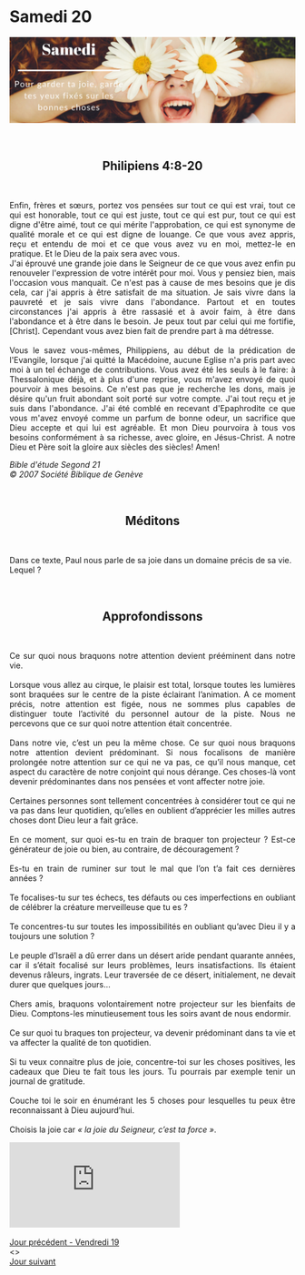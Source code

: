 # Samedi 20
![alt text](images/SDP-Samedi-2.png "Samedi 20 - Pour garder ta joie, garde tes yeux fixés sur les bonnes choses")

<br/>
<center><h2>Philipiens 4:8-20</h2></center>
<br/>

<p align="justify">
Enfin, frères et sœurs, portez vos pensées sur tout ce qui est vrai, tout ce qui est honorable, tout ce qui est juste, tout ce qui est pur, tout ce qui est digne d'être aimé, tout ce qui mérite l'approbation, ce qui est synonyme de qualité morale et ce qui est digne de louange. Ce que vous avez appris, reçu et entendu de moi et ce que vous avez vu en moi, mettez-le en pratique. Et le Dieu de la paix sera avec vous.
<br/>
J'ai éprouvé une grande joie dans le Seigneur de ce que vous avez enfin pu renouveler l'expression de votre intérêt pour moi. Vous y pensiez bien, mais l'occasion vous manquait. Ce n'est pas à cause de mes besoins que je dis cela, car j'ai appris à être satisfait de ma situation. Je sais vivre dans la pauvreté et je sais vivre dans l'abondance. Partout et en toutes circonstances j'ai appris à être rassasié et à avoir faim, à être dans l'abondance et à être dans le besoin. Je peux tout par celui qui me fortifie, [Christ]. Cependant vous avez bien fait de prendre part à ma détresse.
<br/><br/>
Vous le savez vous-mêmes, Philippiens, au début de la prédication de l'Evangile, lorsque j'ai quitté la Macédoine, aucune Eglise n'a pris part avec moi à un tel échange de contributions. Vous avez été les seuls à le faire: à Thessalonique déjà, et à plus d'une reprise, vous m'avez envoyé de quoi pourvoir à mes besoins. Ce n'est pas que je recherche les dons, mais je désire qu'un fruit abondant soit porté sur votre compte. J'ai tout reçu et je suis dans l'abondance. J'ai été comblé en recevant d'Epaphrodite ce que vous m'avez envoyé comme un parfum de bonne odeur, un sacrifice que Dieu accepte et qui lui est agréable. Et mon Dieu pourvoira à tous vos besoins conformément à sa richesse, avec gloire, en Jésus-Christ. A notre Dieu et Père soit la gloire aux siècles des siècles! Amen!
</p>

<i>Bible d'étude Segond 21<br />
© 2007 Société Biblique de Genève</i>

<br/>
<center><h2>Méditons</h2></center>
<br/>

Dans ce texte, Paul nous parle de sa joie dans un domaine précis de sa vie.
Lequel ?

<br/>
<center><h2>Approfondissons</h2></center>
<br/>

<p align="justify">
Ce sur quoi nous braquons notre attention devient prééminent dans notre vie.
<br/><br/>
Lorsque vous allez au cirque, le plaisir est total, lorsque toutes les lumières sont braquées sur le centre de la piste éclairant l’animation. A ce moment précis, notre attention est figée, nous ne sommes plus capables de distinguer toute l’activité du personnel autour de la piste. Nous ne percevons que ce sur quoi notre attention était concentrée.
<br/><br/>
Dans notre vie, c’est un peu la même chose. Ce sur quoi nous braquons notre attention devient prédominant. Si nous focalisons de manière prolongée notre attention sur ce qui ne va pas, ce qu’il nous manque, cet aspect du caractère de notre conjoint qui nous dérange. Ces choses-là vont devenir prédominantes dans nos pensées et vont affecter notre joie.
<br/><br/>
Certaines personnes sont tellement concentrées à considérer tout ce qui ne va pas dans leur quotidien, qu’elles en oublient d’apprécier les milles autres choses dont Dieu leur a fait grâce.
<br/><br/>
En ce moment, sur quoi es-tu en train de braquer ton projecteur ? Est-ce générateur de joie ou bien, au contraire, de découragement ?
<br/><br/>
Es-tu en train de ruminer sur tout le mal que l’on t’a fait ces dernières années ?
<br/><br/>
Te focalises-tu sur tes échecs, tes défauts ou ces imperfections en oubliant de célébrer la créature merveilleuse que tu es ?
<br/><br/>
Te concentres-tu sur toutes les impossibilités en oubliant qu’avec Dieu il y a toujours une solution ?
<br/><br/>
Le peuple d’Israël a dû errer dans un désert aride pendant quarante années, car il s’était focalisé sur leurs problèmes, leurs insatisfactions. Ils étaient devenus râleurs, ingrats. Leur traversée de ce désert, initialement, ne devait durer que quelques jours…
<br/><br/>
Chers amis, braquons volontairement notre projecteur sur les bienfaits de Dieu. Comptons-les minutieusement tous les soirs avant de nous endormir.
<br/><br/>
Ce sur quoi tu braques ton projecteur, va devenir prédominant dans ta vie et va affecter la qualité de ton quotidien.
<br/><br/>
Si tu veux connaitre plus de joie, concentre-toi sur les choses positives, les cadeaux que Dieu te fait tous les jours. Tu pourrais par exemple tenir un journal de gratitude.
<br/><br/>
Couche toi le soir en énumérant les 5 choses pour lesquelles tu peux être reconnaissant à Dieu aujourd’hui.
<br/><br/>
Choisis la joie car <i>« la joie du Seigneur, c’est ta force »</i>.
</p>

<div class="container">
<iframe src="https://www.youtube.com/watch?v=euO5xW3wKFQ" 
frameborder="0" allowfullscreen class="video"></iframe>
</div>

[Jour précédent - Vendredi 19](vendredi.md)<br/> <> <br/>
[Jour suivant](jours.md)
